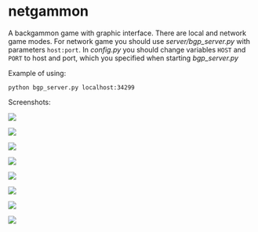 # netgammon
A backgammon game with graphic interface. There are local and network game modes.
For network game you should use _server/bgp_server.py_ with parameters `host:port`.
In _config.py_ you should change variables `HOST` and `PORT` to host and port, which you
specified when starting _bgp_server.py_

Example of using:

    python bgp_server.py localhost:34299


Screenshots:


![](https://github.com/Djerys/netgammon/blob/master/screens/screen1.jpg)


![](https://github.com/Djerys/netgammon/blob/master/screens/screen2.jpg)


![](https://github.com/Djerys/netgammon/blob/master/screens/screen3.jpg)


![](https://github.com/Djerys/netgammon/blob/master/screens/screen4.jpg)


![](https://github.com/Djerys/netgammon/blob/master/screens/screen5.jpg)


![](https://github.com/Djerys/netgammon/blob/master/screens/screen6.jpg)


![](https://github.com/Djerys/netgammon/blob/master/screens/screen7.jpg)


![](https://github.com/Djerys/netgammon/blob/master/screens/screen8.jpg)
